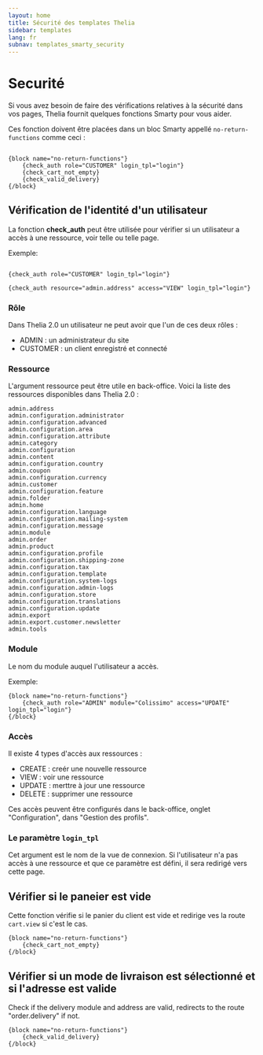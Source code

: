 ```yaml
---
layout: home
title: Sécurité des templates Thelia
sidebar: templates
lang: fr
subnav: templates_smarty_security
---
```


# Securité
Si vous avez besoin de faire des vérifications relatives à la sécurité dans vos pages, Thelia fournit quelques fonctions Smarty pour vous aider.

Ces fonction doivent être placées dans un bloc Smarty appellé `no-return-functions` comme ceci :

```smarty

{block name="no-return-functions"}
    {check_auth role="CUSTOMER" login_tpl="login"}
    {check_cart_not_empty}
    {check_valid_delivery}
{/block}

```


## Vérification de l'identité d'un utilisateur

La fonction **check_auth** peut être utilisée pour vérifier si un utilisateur a accès à une ressource, voir telle ou telle page.

Exemple:
```smarty

{check_auth role="CUSTOMER" login_tpl="login"}

{check_auth resource="admin.address" access="VIEW" login_tpl="login"}

```

### Rôle

Dans Thelia 2.0 un utilisateur ne peut avoir que l'un de ces deux rôles :

- ADMIN : un administrateur du site
- CUSTOMER : un client enregistré et connecté

### Ressource

L'argument ressource peut être utile en back-office.
Voici la liste des ressources disponibles dans Thelia 2.0 :

    admin.address
    admin.configuration.administrator
    admin.configuration.advanced
    admin.configuration.area
    admin.configuration.attribute
    admin.category
    admin.configuration
    admin.content
    admin.configuration.country
    admin.coupon
    admin.configuration.currency
    admin.customer
    admin.configuration.feature
    admin.folder
    admin.home
    admin.configuration.language
    admin.configuration.mailing-system
    admin.configuration.message
    admin.module
    admin.order
    admin.product
    admin.configuration.profile
    admin.configuration.shipping-zone
    admin.configuration.tax
    admin.configuration.template
    admin.configuration.system-logs
    admin.configuration.admin-logs
    admin.configuration.store
    admin.configuration.translations
    admin.configuration.update
    admin.export
    admin.export.customer.newsletter
    admin.tools

### Module

Le nom du module auquel l'utilisateur a accès.

Exemple:

```smarty
{block name="no-return-functions"}
    {check_auth role="ADMIN" module="Colissimo" access="UPDATE" login_tpl="login"}
{/block}
```

### Accès

Il existe 4 types d'accès aux ressources :

- CREATE : creér une nouvelle ressource
- VIEW : voir une ressource
- UPDATE : merttre à jour une ressource
- DELETE : supprimer une ressource

Ces accès peuvent être configurés dans le back-office, onglet "Configuration", dans "Gestion des profils".


### Le paramètre `login_tpl`

Cet argument est le nom de la vue de connexion.
Si l'utilisateur n'a pas accès à une ressource et que ce paramètre est défini, il sera redirigé vers cette page.

## Vérifier si le paneier est vide

Cette fonction vérifie si le panier du client est vide et redirige ves la route `cart.view` si c'est le cas.


```smarty
{block name="no-return-functions"}
    {check_cart_not_empty}
{/block}

```

## Vérifier si un mode de livraison est sélectionné et si l'adresse est valide

Check if the delivery module and address are valid, redirects to the route "order.delivery" if not.

```smarty
{block name="no-return-functions"}
    {check_valid_delivery}
{/block}
```
